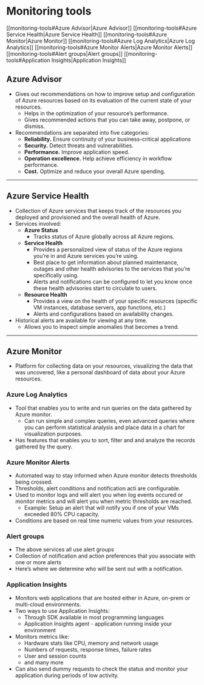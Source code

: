 # Monitoring tools

[[monitoring-tools#Azure Advisor|Azure Advisor]]
[[monitoring-tools#Azure Service Health|Azure Service Health]]
[[monitoring-tools#Azure Monitor|Azure Monitor]]
	[[monitoring-tools#Azure Log Analytics|Azure Log Analytics]]
	[[monitoring-tools#Azure Monitor Alerts|Azure Monitor Alerts]]
	[[monitoring-tools#Alert groups|Alert groups]]
	[[monitoring-tools#Application Insights|Application Insights]]

## Azure Advisor

- Gives out recommendations on how to improve setup and configuration of Azure resources based on its evaluation of the current state of your resources.
    - Helps in the optimization of your resource’s performance.
    - Gives recommended actions that you can take away, postpone, or dismiss.
- Recommendations are separated into five categories:
    - **Reliability.** Ensure continuity of your business-critical applications
    - **Security.** Detect threats and vulnerabilities.
    - **Performance.** Improve application speed.
    - **Operation excellence.** Help achieve efficiency in workflow performance.
    - **Cost.** Optimize and reduce your overall Azure spending.

---

## Azure Service Health

- Collection of Azure services that keeps track of the resources you deployed and provisioned and the overall health of Azure.
- Services involved:
    - **Azure Status**
        - Tracks status of Azure globally across all Azure regions.
    - **Service Health**
        - Provides a personalized view of status of the Azure regions you’re in and Azure services you’re using.
        - Best place to get information about planned maintenance, outages and other health advisories to the services that you’re specifically using.
        - Alerts and notifications can be configured to let you know once these health advisories start to circulate to users.
    - **Resource Health**
        - Provides a view on the health of your specific resources (specific VM instances, database servers, app functions, etc.)
        - Alerts and configurations based on availability changes.
- Historical alerts are available for viewing at any time.
    - Allows you to inspect simple anomalies that becomes a trend.

---

## Azure Monitor

- Platform for collecting data on your resources, visualizing the data that was uncovered, like a personal dashboard of data about your Azure resources.

### Azure Log Analytics

- Tool that enables you to write and run queries on the data gathered by Azure monitor.
    - Can run simple and complex queries, even advanced queries where you can perform statistical analysis and place data in a chart for visualization purposes.
- Has features that enables you to sort, filter and and analyze the records gathered by the query.

### Azure Monitor Alerts

- Automated way to stay informed when Azure monitor detects thresholds being crossed.
- Thresholds, alert conditions and notification acti are configurable.
- Used to monitor logs and will alert you when log events occured or monitor metrics and will alert you when metric thresholds are reached.
    - Example: Setup an alert that will notify you if one of your VMs exceeded 80% CPU capacity.
- Conditions are based on real time numeric values from your resources.

### Alert groups

- The above services all use alert groups
- Collection of notification and action preferences that you associate with one or more alerts
- Here’s where we determine who will be sent out with a notification.

### Application Insights

- Monitors web applications that are hosted either in Azure, on-prem or multi-cloud environments.
- Two ways to use Application Insights:
    - Through SDK available in most programming languages
    - Application Insights agent - application running inside your environment
- Monitors metrics like:
    - Hardware stats like CPU, memory and network usage
    - Numbers of requests, response times, failure rates
    - User and session counts
    - and many more
- Can also send dummy requests to check the status and monitor your application during periods of low activity.